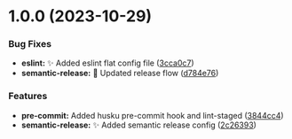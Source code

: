 # 1.0.0 (2023-10-29)


### Bug Fixes

* **eslint:** :sparkles: Added eslint flat config file ([3cca0c7](https://github.com/pato001/swapi/commit/3cca0c71c04f16be1d58ec012b44755fef519fa4))
* **semantic-release:** :rocket: Updated release flow ([d784e76](https://github.com/pato001/swapi/commit/d784e76063443ebacb060d086d8cf31b2a1a9d48))


### Features

* **pre-commit:** Added husku pre-commit hook and lint-staged ([3844cc4](https://github.com/pato001/swapi/commit/3844cc4dcdd946aaebf53043ab58a1391a64a02c))
* **semantic-release:** :sparkles: Added semantic release config ([2c26393](https://github.com/pato001/swapi/commit/2c26393db7a0cf3e2c2a4a1fbb5b77d4f3103f9e))
